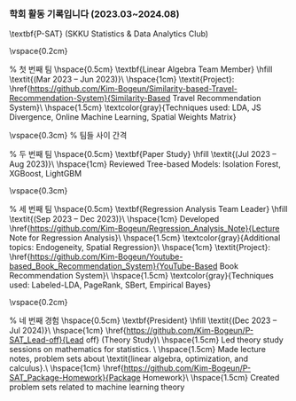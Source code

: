 ### 학회 활동 기록입니다 (2023.03~2024.08)

\textbf{P-SAT} (SKKU Statistics \& Data Analytics Club) 

\vspace{0.2cm}

% 첫 번째 팀
\hspace{0.5cm} \textbf{Linear Algebra Team Member} \hfill  \textit{(Mar 2023 – Jun 2023)}\\
\hspace{1cm} \textit{Project}: \href{https://github.com/Kim-Bogeun/Similarity-based-Travel-Recommendation-System}{Similarity-Based Travel Recommendation System}\\
\hspace{1.5cm} \textcolor{gray}{Techniques used: LDA, JS Divergence, Online Machine Learning, Spatial Weights Matrix}

\vspace{0.3cm} % 팀들 사이 간격

% 두 번째 팀
\hspace{0.5cm} \textbf{Paper Study} \hfill  \textit{(Jul 2023 – Aug 2023)}\\
\hspace{1cm} Reviewed Tree-based Models: Isolation Forest, XGBoost, LightGBM

\vspace{0.3cm}

% 세 번째 팀
\hspace{0.5cm} \textbf{Regression Analysis Team Leader} \hfill  \textit{(Sep 2023 – Dec 2023)}\\
\hspace{1cm} Developed \href{https://github.com/Kim-Bogeun/Regression_Analysis_Note}{Lecture Note for Regression Analysis}\\
\hspace{1.5cm} \textcolor{gray}{Additional topics: Endogeneity, Spatial Regression}\\
\hspace{1cm} \textit{Project}: \href{https://github.com/Kim-Bogeun/Youtube-based_Book_Recommendation_System}{YouTube-Based Book Recommendation System}\\
\hspace{1.5cm} \textcolor{gray}{Techniques used: Labeled-LDA, PageRank, SBert, Empirical Bayes}

\vspace{0.2cm}

% 네 번째 경험
\hspace{0.5cm} \textbf{President} \hfill  \textit{(Dec 2023 – Jul 2024)}\\
\hspace{1cm} \href{https://github.com/Kim-Bogeun/P-SAT_Lead-off}{Lead off} (Theory Study)\\
\hspace{1.5cm} Led theory study sessions on mathematics for statistics. \\ \hspace{1.5cm} Made lecture notes, problem sets about \textit{linear algebra, optimization, and calculus}.\\
\hspace{1cm} \href{https://github.com/Kim-Bogeun/P-SAT_Package-Homework}{Package Homework}\\
\hspace{1.5cm} Created problem sets related to machine learning theory
